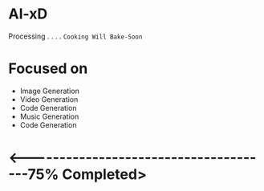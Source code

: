# AI-xD
Processing . . . .
``` Cooking Will Bake-Soon ```
# Focused on
   - Image Generation
   - Video Generation
   - Code Generation
   - Music Generation
   - Code Generation

# <--------------------------------------75% Completed>

